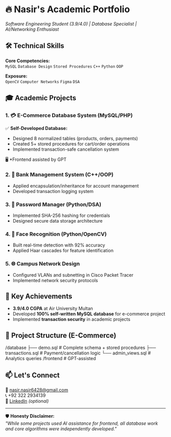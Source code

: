 # 🔥 Nasir's Academic Portfolio
*Software Engineering Student (3.9/4.0) | Database Specialist | AI/Networking Enthusiast*

## 🛠️ Technical Skills
**Core Competencies:**  
`MySQL` `Database Design` `Stored Procedures` `C++` `Python` `OOP`  

**Exposure:**  
`OpenCV` `Computer Networks` `Figma` `DSA`  

## 🎓 Academic Projects

### 1. 💳 **E-Commerce Database System** (MySQL/PHP)
✅ **Self-Developed Database:**  
- Designed 8 normalized tables (products, orders, payments)  
- Created 5+ stored procedures for cart/order operations  
- Implemented transaction-safe cancellation system  

🖥️ *Frontend assisted by GPT  

### 2. 🏦 **Bank Management System** (C++/OOP)
- Applied encapsulation/inheritance for account management  
- Developed transaction logging system  

### 3. 🔐 **Password Manager** (Python/DSA)  
- Implemented SHA-256 hashing for credentials  
- Designed secure data storage architecture  

### 4. 🤖 **Face Recognition** (Python/OpenCV)  
- Built real-time detection with 92% accuracy  
- Applied Haar cascades for feature identification  

### 5. 🌐 **Campus Network Design**  
- Configured VLANs and subnetting in Cisco Packet Tracer  
- Implemented network security protocols  

## 📌 Key Achievements
- **3.9/4.0 CGPA** at Air University Multan  
- Developed **100% self-written MySQL database** for e-commerce project  
- Implemented **transaction security** in academic projects  

## 📂 Project Structure (E-Commerce)
/database
├── demo.sql # Complete schema + stored procedures
├── transactions.sql # Payment/cancellation logic
└── admin_views.sql # Analytics queries
/frontend # GPT-assisted


## 📫 Let's Connect  
📧 nasir.nasir6428@gmail.com  
📞 +92 322 2934139  
🔗 [LinkedIn](#) *(optional)*  

---

🛡️ **Honesty Disclaimer:**  
*"While some projects used AI assistance for frontend, all database work and core algorithms were independently developed."*

